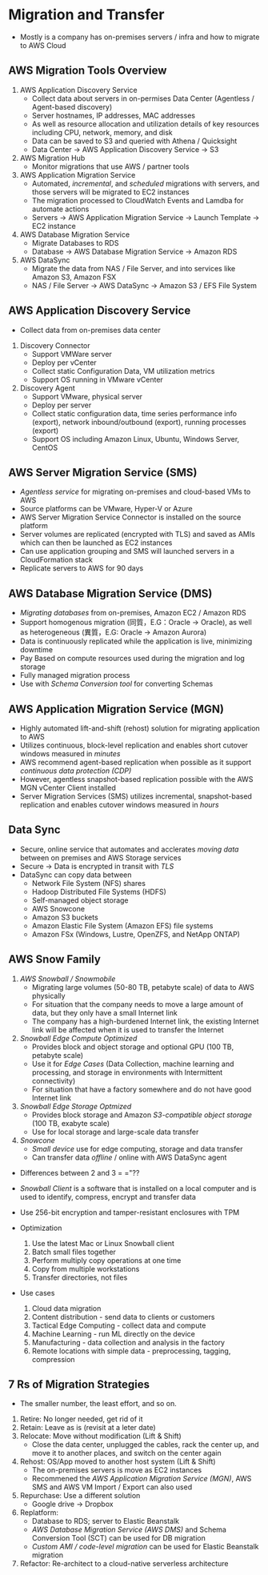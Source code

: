# Migration and Transfer
* Mostly is a company has on-premises servers / infra and how to migrate to AWS Cloud

## AWS Migration Tools Overview
1. AWS Application Discovery Service
   * Collect data about servers in on-permises Data Center (Agentless / Agent-based discovery)
   * Server hostnames, IP addresses, MAC addresses
   * As well as resource allocation and utilization details of key resources including CPU, network, memory, and disk
   * Data can be saved to S3 and queried with Athena / Quicksight
   * Data Center -> AWS Application Discovery Service -> S3
2. AWS Migration Hub 
   * Monitor migrations that use AWS / partner tools
3. AWS Application Migration Service
   * Automated, *incremental*, and *scheduled* migrations with servers, and those servers will be migrated to EC2 instances
   * The migration processed to CloudWatch Events and Lamdba for automate actions
   * Servers -> AWS Application Migration Service -> Launch Template -> EC2 instance
4. AWS Database Migration Service
   * Migrate Databases to RDS
   * Database -> AWS Database Migration Service -> Amazon RDS
5. AWS DataSync
   * Migrate the data from NAS / File Server, and into services like Amazon S3, Amazon FSX
   * NAS / File Server -> AWS DataSync -> Amazon S3 / EFS File System

## AWS Application Discovery Service
* Collect data from on-premises data center
1. Discovery Connector
   * Support VMWare server
   * Deploy per vCenter
   * Collect static Configuration Data, VM utilization metrics
   * Support OS running in VMware vCenter
2. Discovery Agent
   * Support VMware, physical server
   * Deploy per server
   * Collect static configuration data, time series performance info (export), network inbound/outbound (export), running processes (export)
   * Support OS including Amazon Linux, Ubuntu, Windows Server, CentOS

## AWS Server Migration Service (SMS)
* *Agentless service* for migrating on-premises and cloud-based VMs to AWS
* Source platforms can be VMware, Hyper-V or Azure
* AWS Server Migration Service Connector is installed on the source platform
* Server volumes are replicated (encrypted with TLS) and saved as AMIs which can then be launched as EC2 instances
* Can use application grouping and SMS will launched servers in a CloudFormation stack
* Replicate servers to AWS for 90 days 

## AWS Database Migration Service (DMS)
* *Migrating databases* from on-premises, Amazon EC2 / Amazon RDS
* Support homogenous migration (同質，E.G：Oracle -> Oracle), as well as heterogeneous (異質，E.G: Oracle -> Amazon Aurora)
* Data is continuously replicated while the application is live, minimizing downtime
* Pay Based on compute resources used during the migration and log storage
* Fully managed migration process
* Use with *Schema Conversion tool* for converting Schemas 

## AWS Application Migration Service (MGN)
* Highly automated lift-and-shift (rehost) solution for migrating application to AWS
* Utilizes continuous, block-level replication and enables short cutover windows measured in *minutes*
* AWS recommend agent-based replication when possible as it support *continuous data protection (CDP)*
* However, agentless snapshot-based replication possible with the AWS MGN vCenter Client installed
* Server Migration Services (SMS) utilizes incremental, snapshot-based replication and enables cutover windows measured in *hours*

## Data Sync
* Secure, online service that automates and acclerates *moving data* between on premises and AWS Storage services
* Secure -> Data is encrypted in transit with *TLS*
* DataSync can copy data between
  * Network File System (NFS) shares
  * Hadoop Distributed File Systems (HDFS)
  * Self-managed object storage
  * AWS Snowcone
  * Amazon S3 buckets
  * Amazon Elastic File System (Amazon EFS) file systems
  * Amazon FSx (Windows, Lustre, OpenZFS, and NetApp ONTAP)

## AWS Snow Family
1. *AWS Snowball / Snowmobile* 
   * Migrating large volumes (50-80 TB, petabyte scale) of data to AWS physically
   * For situation that the company needs to move a large amount of data, but they only have a small Internet link
   * The company has a high-burdened Internet link, the existing Internet link will be affected when it is used to transfer the Internet 
2. *Snowball Edge Compute Optimized*
   * Provides block and object storage and optional GPU (100 TB, petabyte scale)
   * Use it for *Edge Cases* (Data Collection, machine learning and processing, and storage in environments with Intermittent connectivity)
   * For situation that have a factory somewhere and do not have good Internet link
3. *Snowball Edge Storage Optmized*
   * Provides block storage and Amazon *S3-compatible object storage* (100 TB, exabyte scale)
   * Use for local storage and large-scale data transfer
4. *Snowcone*
   * *Small device* use for edge computing, storage and data transfer
   * Can transfer data *offline* / online with AWS DataSync agent
* Differences between 2 and 3 = ="??

* *Snowball Client* is a software that is installed on a local computer and is used to identify, compress, encrypt and transfer data
* Use 256-bit encryption and tamper-resistant enclosures with TPM
* Optimization
  1. Use the latest Mac or Linux Snowball client
  2. Batch small files together
  3. Perform multiply copy operations at one time
  4. Copy from multiple workstations
  5. Transfer directories, not files
* Use cases
  1. Cloud data migration 
  2. Content distribution - send data to clients or customers
  3. Tactical Edge Computing - collect data and compute
  4. Machine Learning - run ML directly on the device
  5. Manufacturing - data collection and analysis in the factory
  6. Remote locations with simple data - preprocessing, tagging, compression

## 7 Rs of Migration Strategies
* The smaller number, the least effort, and so on.
1. Retire: No longer needed, get rid of it
2. Retain: Leave as is (revisit at a leter date)
3. Relocate: Move without modification (Lift & Shift)
   * Close the data center, unplugged the cables, rack the center up, and move it to another places, and switch on the center again
4. Rehost: OS/App moved to another host system (Lift & Shift)
   * The on-premises servers is move as EC2 instances
   * Recommened the *AWS Application Migration Service (MGN)*, AWS SMS and AWS VM Import / Export can also used
5. Repurchase: Use a different solution
   * Google drive -> Dropbox
6. Replatform: 
   * Database to RDS; server to Elastic Beanstalk
   * *AWS Database Migration Service (AWS DMS)* and Schema Conversion Tool (SCT) can be used for DB migration
   * *Custom AMI / code-level migration* can be used for Elastic Beanstalk migration
7. Refactor: Re-architect to a cloud-native serverless architecture
